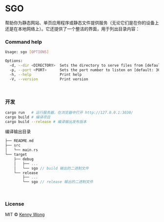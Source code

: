 SGO
===

帮助你为静态网站、单页应用程序或静态文件提供服务（无论它们是在你的设备上还是在本地网络上）。它还提供了一个整洁的界面，用于列出目录内容：

### Command help

```sh
Usage: sgo [OPTIONS]

Options:
  -d, --dir <DIRECTORY>  Sets the directory to serve files from [default: ./static]
  -p, --port <PORT>      Sets the port number to listen on [default: 3030]
  -h, --help             Print help
  -V, --version          Print version
```

<br />

### 开发

```sh
cargo run   # 运行服务器，在浏览器中打开 http://127.0.0.1:3030/
cargo build # 编译项目
cargo build --release # 编译输出发布版本
```

编译输出目录

```rs
├── README.md
├── src
│   └── main.rs
└── target
    ├── debug
    │   ├── ...
    │   └── sgo // build 输出的二进制文件
    └── release
        ├── ...
        └── sgo // release 输出的二进制文件
```

<br />

### License

MIT © [Kenny Wong](https://wangchujiang.com/)